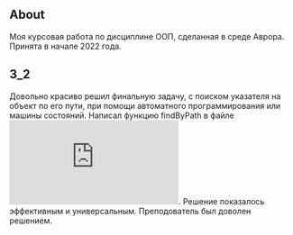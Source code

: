 ## About
Моя курсовая работа по дисциплине ООП, сделанная в среде Аврора. Принята в начале 2022 года.
## 3_2
Довольно красиво решил финальную задачу, с поиском указателя на объект по его пути, при помощи автоматного программирования или машины состояний. Написал функцию findByPath в файле ![cbase.cpp](https://github.com/yudls/MIREA_OOP/blob/main/src/3_2/cbase.cpp). Решение показалось эффективным и универсальным. Преподователь был доволен решением.
